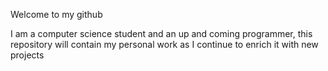 Welcome to my github

I am a computer science student and an up and coming programmer, this repository will contain my personal work as I continue to enrich it with new projects
